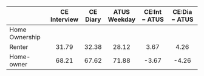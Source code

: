 
|                      | CE<br>Interview |  CE<br>Diary | ATUS<br>Weekday | CE:Int &minus; ATUS | CE:Dia &minus; ATUS |
| -------------------- | :----------: | :----------: | :----------: | :----------: | :----------: |
| Home Ownership       |              |              |              |              |              |
| Renter               |        31.79 |        32.38 |        28.12 |         3.67 |         4.26 |
| Home-owner           |        68.21 |        67.62 |        71.88 |        -3.67 |        -4.26 |

